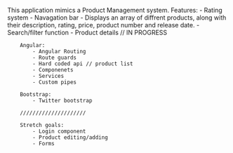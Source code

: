 This application mimics a Product Management system.
    Features:
        - Rating system
        - Navagation bar
        - Displays an array of diffrent products, along with their description, rating, price, product number and release date. 
        - Search/filter function 
        - Product details // IN PROGRESS

        Angular: 
            - Angular Routing
            - Route guards
            - Hard coded api // product list
            - Componenets
            - Services 
            - Custom pipes

        Bootstrap:
            - Twitter bootstrap
        
        /////////////////////

        Stretch goals:
            - Login component
            - Product editing/adding
            - Forms


    
    